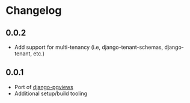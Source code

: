 # Changelog

## 0.0.2

- Add support for multi-tenancy (i.e, django-tenant-schemas, django-tenant, etc.)

## 0.0.1


- Port of [django-pgviews](https://github.com/mypebble/django-pgviews)
- Additional setup/build tooling
